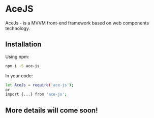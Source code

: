 # AceJS

AceJs - is a MVVM front-end framework based on web components technology.

## Installation

Using npm:

```bash
npm i -S ace-js
```

In your code:

```bash
let AceJs = require('ace-js');
or
import {...} from 'ace-js';
```
## More details will come soon!
